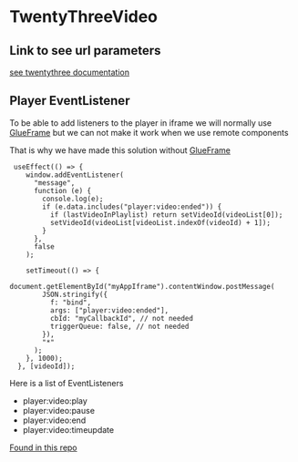 # TwentyThreeVideo

## Link to see url parameters

[see twentythree documentation ](https://www.twentythree.com/help/embedding-your-videos)

## Player EventListener

To be able to add listeners to the player in iframe we will normally use [GlueFrame](https://github.com/23/GlueFrame) but we can not make it work when we use remote components

That is why we have made this solution without [GlueFrame](https://github.com/23/GlueFrame)

```
 useEffect(() => {
    window.addEventListener(
      "message",
      function (e) {
        console.log(e);
        if (e.data.includes("player:video:ended")) {
          if (lastVideoInPlaylist) return setVideoId(videoList[0]);
          setVideoId(videoList[videoList.indexOf(videoId) + 1]);
        }
      },
      false
    );

    setTimeout(() => {
      document.getElementById("myAppIframe").contentWindow.postMessage(
        JSON.stringify({
          f: "bind",
          args: ["player:video:ended"],
          cbId: "myCallbackId", // not needed
          triggerQueue: false, // not needed
        }),
        "*"
      );
    }, 1000);
  }, [videoId]);
```

Here is a list of EventListeners

- player:video:play
- player:video:pause
- player:video:end
- player:video:timeupdate

[Found in this repo](https://gist.github.com/steffentchr/3d57fa1a15a25b4c29af)

